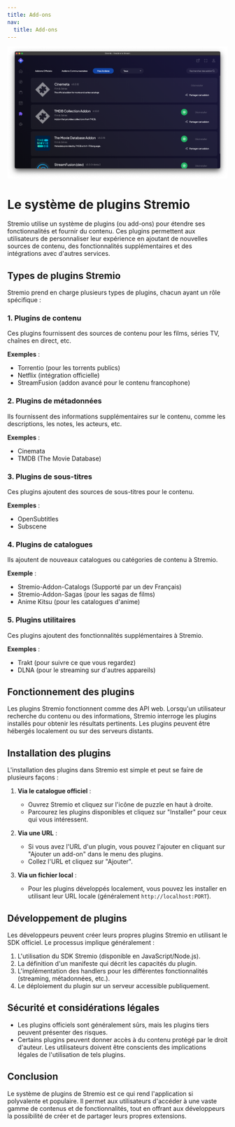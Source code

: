 ```yaml
---
title: Add-ons
nav:
  title: Add-ons
---
```


![!Stremio Addons](./images/image-1rqo9-24-09-2024.png)

# Le système de plugins Stremio

Stremio utilise un système de plugins (ou add-ons) pour étendre ses fonctionnalités et fournir du contenu. Ces plugins permettent aux utilisateurs de personnaliser leur expérience en ajoutant de nouvelles sources de contenu, des fonctionnalités supplémentaires et des intégrations avec d'autres services.

## Types de plugins Stremio

Stremio prend en charge plusieurs types de plugins, chacun ayant un rôle spécifique :

### 1. Plugins de contenu

Ces plugins fournissent des sources de contenu pour les films, séries TV, chaînes en direct, etc.

**Exemples** : 

- Torrentio (pour les torrents publics)
- Netflix (intégration officielle)
- StreamFusion (addon avancé pour le contenu francophone)

### 2. Plugins de métadonnées

Ils fournissent des informations supplémentaires sur le contenu, comme les descriptions, les notes, les acteurs, etc.

**Exemples** :

- Cinemata
- TMDB (The Movie Database)

### 3. Plugins de sous-titres

Ces plugins ajoutent des sources de sous-titres pour le contenu.

**Exemples** :

- OpenSubtitles
- Subscene

### 4. Plugins de catalogues

Ils ajoutent de nouveaux catalogues ou catégories de contenu à Stremio.

**Exemple** :

- Stremio-Addon-Catalogs (Supporté par un dev Français)
- Stremio-Addon-Sagas (pour les sagas de films)
- Anime Kitsu (pour les catalogues d'anime)

### 5. Plugins utilitaires

Ces plugins ajoutent des fonctionnalités supplémentaires à Stremio.

**Exemples** :

- Trakt (pour suivre ce que vous regardez)
- DLNA (pour le streaming sur d'autres appareils)

## Fonctionnement des plugins

Les plugins Stremio fonctionnent comme des API web. Lorsqu'un utilisateur recherche du contenu ou des informations, Stremio interroge les plugins installés pour obtenir les résultats pertinents. Les plugins peuvent être hébergés localement ou sur des serveurs distants.

## Installation des plugins

L'installation des plugins dans Stremio est simple et peut se faire de plusieurs façons :

1. **Via le catalogue officiel** :

   - Ouvrez Stremio et cliquez sur l'icône de puzzle en haut à droite.
   - Parcourez les plugins disponibles et cliquez sur "Installer" pour ceux qui vous intéressent.

2. **Via une URL** :

   - Si vous avez l'URL d'un plugin, vous pouvez l'ajouter en cliquant sur "Ajouter un add-on" dans le menu des plugins.
   - Collez l'URL et cliquez sur "Ajouter".

3. **Via un fichier local** :

   - Pour les plugins développés localement, vous pouvez les installer en utilisant leur URL locale (généralement `http://localhost:PORT`).

## Développement de plugins

Les développeurs peuvent créer leurs propres plugins Stremio en utilisant le SDK officiel. Le processus implique généralement :

1. L'utilisation du SDK Stremio (disponible en JavaScript/Node.js).
2. La définition d'un manifeste qui décrit les capacités du plugin.
3. L'implémentation des handlers pour les différentes fonctionnalités (streaming, métadonnées, etc.).
4. Le déploiement du plugin sur un serveur accessible publiquement.

## Sécurité et considérations légales

- Les plugins officiels sont généralement sûrs, mais les plugins tiers peuvent présenter des risques.
- Certains plugins peuvent donner accès à du contenu protégé par le droit d'auteur. Les utilisateurs doivent être conscients des implications légales de l'utilisation de tels plugins.

## Conclusion

Le système de plugins de Stremio est ce qui rend l'application si polyvalente et populaire. Il permet aux utilisateurs d'accéder à une vaste gamme de contenus et de fonctionnalités, tout en offrant aux développeurs la possibilité de créer et de partager leurs propres extensions.